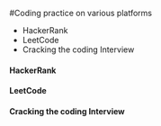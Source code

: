 #Coding practice on various platforms

- HackerRank
- LeetCode
- Cracking the coding Interview


#### HackerRank


#### LeetCode


#### Cracking the coding Interview



